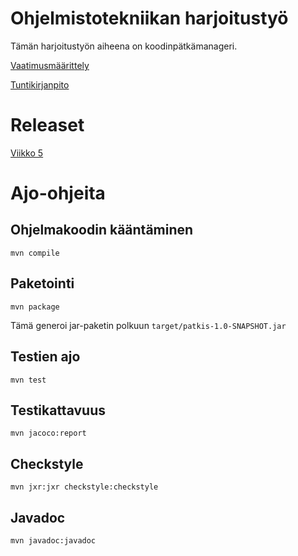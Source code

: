 # Ohjelmistotekniikan harjoitustyö

Tämän harjoitustyön aiheena on koodinpätkämanageri.

[Vaatimusmäärittely](https://github.com/meklu/uni-ohtek/blob/master/dokkarit/vaatimusmäärittely.md)

[Tuntikirjanpito](https://github.com/meklu/uni-ohtek/blob/master/dokkarit/tuntikirjanpito.md)

# Releaset

[Viikko 5](https://github.com/meklu/uni-ohtek/releases/tag/viikko5.1)

# Ajo-ohjeita

## Ohjelmakoodin kääntäminen

`mvn compile`

## Paketointi

`mvn package`

Tämä generoi jar-paketin polkuun `target/patkis-1.0-SNAPSHOT.jar`

## Testien ajo

`mvn test`

## Testikattavuus

`mvn jacoco:report`

## Checkstyle

`mvn jxr:jxr checkstyle:checkstyle`

## Javadoc

`mvn javadoc:javadoc`

